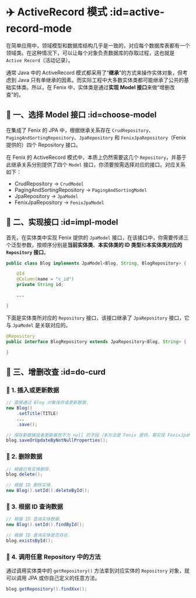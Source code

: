 # ✈️ ActiveRecord 模式 :id=active-record-mode

在简单应用中，领域模型和数据库结构几乎是一致的，对应每个数据库表都有一个领域类。在这种情况下，可以让每个对象负责数据库的存取过程，这也就是 `Active Record`（活动记录）。

通常 Java 中的 ActiveRecord 模式都采用了“**继承**”的方式来操作实体对象，但考虑到 Java 只有单继承的因素。而实际工程中大多数实体类都可能继承了公共的基础实体类。所以，在 Fenix 中，实体类是通过**实现 Model 接口**来做“增删改查”的。

## 🍣 一、选择 Model 接口 :id=choose-model

在集成了 Fenix 的 JPA 中，根据继承关系存在 `CrudRepository`、`PagingAndSortingRepository`、`JpaRepository` 和 `FenixJpaRepository`（Fenix 提供的）四个 Repository 接口。

在 Fenix 的 ActiveRecord 模式中，本质上仍然需要这几个 `Repository`，并基于此继承关系分别提供了四个 `Model` 接口，你须要按需选择对应的接口。对应关系如下：

- CrudRepository -> `CrudModel`
- PagingAndSortingRepository -> `PagingAndSortingModel`
- JpaRepository -> `JpaModel`
- FenixJpaRepository -> `FenixJpaModel`

## 🍡 二、实现接口 :id=impl-model

首先，在实体类中实现 Fenix 提供的 `JpaModel` 接口，在该接口中，你需要传递三个泛型参数，按顺序分别是**当前实体类**、**本实体类的 ID 类型**和**本实体类对应的 `Repository` 接口**。

```java
public class Blog implements JpaModel<Blog, String, BlogRepository> {

    @Id
    @Column(name = "c_id")
    private String id;

    ...

}
```

下面是实体类所对应的 `Repository` 接口，该接口继承了 `JpaRepository` 接口，它与 `JpaModel` 是关联对应的。

```java
@Repository
public interface BlogRepository extends JpaRepository<Blog, String> {

}
```

## 🍕 三、增删改查 :id=do-curd

### 🍨 1. 插入或更新数据

```java
// 直接通过 Blog 对象保存或更新数据.
new Blog()
    .setTitle(TITLE)
    ...
    .save(); 

// 保存新数据或者更新属性不为 null 的字段（本方法是 Fenix 提供，需实现 FenixJpaModel）
blog.saveOrUpdateByNotNullProperties();
```

### 🍩 2. 删除数据

```java
// 根据已有实体删除.
blog.delete();

// 根据 ID 删除实体.
new Blog().setId().deleteById();
```

### 🎂 3. 根据 ID 查询数据

```java
// 根据 ID 查询实体数据.
new Blog().setId().findById();

// 根据 ID 查询实体是否存在.
blog.existsById();
```

### 🍰 4. 调用任意 Repository 中的方法

通过调用实体类中的 `getRepository()` 方法拿到对应实体的 `Repository` 对象，就可以调用 JPA 或你自己定义的任意方法。

```java
blog.getRepository().findXxx();
```
